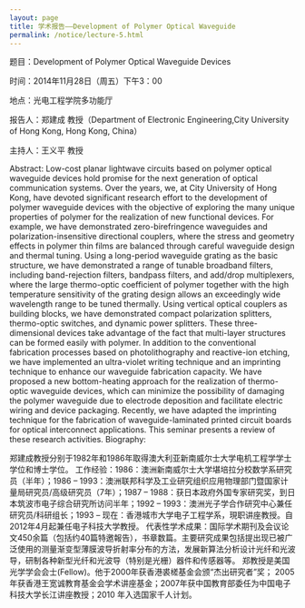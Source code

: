 ```yaml
---
layout: page
title: 学术报告——Development of Polymer Optical Waveguide
permalink: /notice/lecture-5.html
---
```


题目：Development of Polymer Optical Waveguide Devices

时间：2014年11月28日（周五）下午3：00

地点：光电工程学院多功能厅

报告人：郑建成 教授（Department of Electronic Engineering,City University of Hong Kong, Hong Kong, China）

主持人：王义平 教授

Abstract: Low-cost planar lightwave circuits based on polymer optical waveguide devices hold promise for the next generation of optical communication systems. Over the years, we, at City University of Hong Kong, have devoted significant research effort to the development of polymer waveguide devices with the objective of exploring the many unique properties of polymer for the realization of new functional devices. For example, we have demonstrated zero-birefringence waveguides and polarization-insensitive directional couplers, where the stress and geometry effects in polymer thin films are balanced through careful waveguide design and thermal tuning. Using a long-period waveguide grating as the basic structure, we have demonstrated a range of tunable broadband filters, including band-rejection filters, bandpass filters, and add/drop multiplexers, where the large thermo-optic coefficient of polymer together with the high temperature sensitivity of the grating design allows an exceedingly wide wavelength range to be tuned thermally. Using vertical optical couplers as building blocks, we have demonstrated compact polarization splitters, thermo-optic switches, and dynamic power splitters. These three-dimensional devices take advantage of the fact that multi-layer structures can be formed easily with polymer. In addition to the conventional fabrication processes based on photolithography and reactive-ion etching, we have implemented an ultra-violet writing technique and an imprinting technique to enhance our waveguide fabrication capacity. We have proposed a new bottom-heating approach for the realization of thermo-optic waveguide devices, which can minimize the possibility of damaging the polymer waveguide due to electrode deposition and facilitate electric wiring and device packaging. Recently, we have adapted the imprinting technique for the fabrication of waveguide-laminated printed circuit boards for optical interconnect applications. This seminar presents a review of these research activities.
Biography: 

 郑建成教授分别于1982年和1986年取得澳大利亚新南威尔士大学电机工程学学士学位和博士学位。
工作经验：1986：澳洲新南威尔士大学堪培拉分校数学系研究员（半年）；1986 – 1993：澳洲联邦科学及工业研究组织应用物理部门暨国家计量局研究员/高级研究员（7年）；1987 – 1988：获日本政府外国专家研究奖，到日本筑波市电子综合研究所访问半年；1992 – 1993：澳洲光子学合作研究中心兼任研究员/科研组长；1993 – 现在：香港城市大学电子工程学系，現职讲座教授。自2012年4月起兼任电子科技大学教授。
代表性学术成果：国际学术期刊及会议论文450余篇（包括约40篇特邀報告），书章数篇。主要研究成果包括提出现已被广泛使用的测量渐变型薄膜波导折射率分布的方法，发展新算法分析设计光纤和光波导，研制各种新型光纤和光波导（特别是光栅）器件和传感器等。
郑教授是美国光学学会会士(Fellow)。他于2000年获香港裘槎基金会颁“杰出研究者”奖； 2005年获香港王宽诚教育基金会学术讲座基金；2007年获中国教育部委任为中国电子科技大学长江讲座教授；2010 年入选国家千人计划。